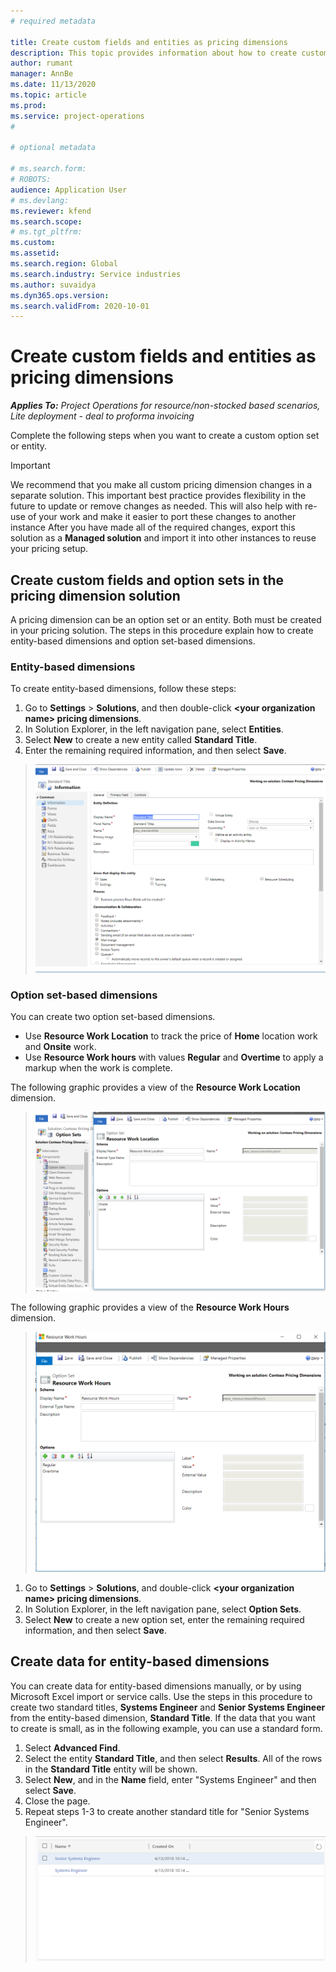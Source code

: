 ```yaml
---
# required metadata

title: Create custom fields and entities as pricing dimensions
description: This topic provides information about how to create custom option sets or entities.
author: rumant
manager: AnnBe
ms.date: 11/13/2020
ms.topic: article
ms.prod: 
ms.service: project-operations
#

# optional metadata

# ms.search.form: 
# ROBOTS: 
audience: Application User
# ms.devlang: 
ms.reviewer: kfend
ms.search.scope: 
# ms.tgt_pltfrm: 
ms.custom: 
ms.assetid: 
ms.search.region: Global
ms.search.industry: Service industries
ms.author: suvaidya
ms.dyn365.ops.version: 
ms.search.validFrom: 2020-10-01
---
```


# Create custom fields and entities as pricing dimensions

_**Applies To:** Project Operations for resource/non-stocked based scenarios, Lite deployment - deal to proforma invoicing_

Complete the following steps when you want to create a custom option set or entity.

> [!IMPORTANT]
> We recommend that you make all custom pricing dimension changes in a separate solution. This important best practice provides flexibility in the future to update or remove changes as needed. This will also help with re-use of your work and make it easier to port these changes to another instance After you have made all of the required changes, export this solution as a **Managed solution** and import it into other instances to reuse your pricing setup.

  
## Create custom fields and option sets in the pricing dimension solution

A pricing dimension can be an option set or an entity. Both must be created in your pricing solution. The steps in this procedure explain how to create entity-based dimensions and option set-based dimensions.

### Entity-based dimensions
To create entity-based dimensions, follow these steps:

1. Go to **Settings** > **Solutions**, and then double-click **\<your organization name> pricing dimensions**.
2. In Solution Explorer, in the left navigation pane, select **Entities**.
3. Select **New** to create a new entity called **Standard Title**. 
4. Enter the remaining required information, and then select **Save**.

> ![Standard title entity definition](media/Standard-Title-entity-definition.png)

### Option set-based dimensions 
You can create two option set-based dimensions. 

- Use **Resource Work Location** to track the price of **Home** location work and **Onsite** work. 
- Use **Resource Work hours** with values **Regular** and **Overtime** to apply a markup when the work is complete.

The following graphic provides a view of the **Resource Work Location** dimension. 

> ![Option set based pricing dimension called Resource Work Location](media/Option-set-PD-called-Resource-Work-Location.png)

The following graphic provides a view of the **Resource Work Hours** dimension. 

> ![Option set based pricing dimension called Resource Work Hours](media/Option-set-PD-called-Resource-Work-Hours.png)

1. Go to **Settings** > **Solutions**, and double-click  **\<your organization name> pricing dimensions**. 
2. In Solution Explorer, in the left navigation pane, select  **Option Sets**. 
3. Select **New** to create a new option set, enter the remaining required information, and then select **Save**.

## Create data for entity-based dimensions

You can create data for entity-based dimensions manually, or by using Microsoft Excel import or service calls. Use the steps in this procedure to create two standard titles, **Systems Engineer** and **Senior Systems Engineer** from the entity-based dimension, **Standard Title**. If the data that you want to create is small, as in the following example, you can use a standard form.

1. Select **Advanced Find**.
2. Select the entity **Standard Title**, and then select **Results**. All of the rows in the **Standard Title** entity will be shown.
3. Select **New**, and in the **Name** field, enter "Systems Engineer" and then select **Save**.
4. Close the page. 
5. Repeat steps 1-3 to create another standard title for "Senior Systems Engineer".

> ![Sample data for Standard Title entity](media/ST-data.png)
